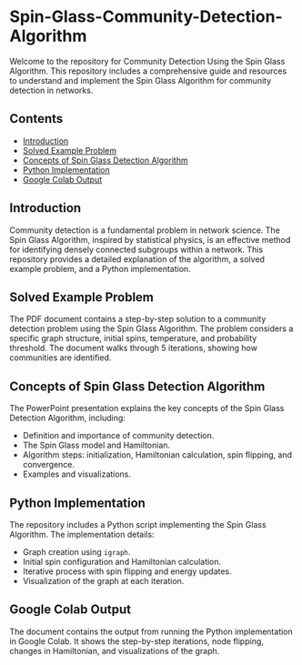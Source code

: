 # Spin-Glass-Community-Detection-Algorithm

Welcome to the repository for Community Detection Using the Spin Glass Algorithm. This repository includes a comprehensive guide and resources to understand and implement the Spin Glass Algorithm for community detection in networks.

## Contents

- [Introduction](#introduction)
- [Solved Example Problem](#solved-example-problem)
- [Concepts of Spin Glass Detection Algorithm](#concepts-of-spin-glass-detection-algorithm)
- [Python Implementation](#python-implementation)
- [Google Colab Output](#google-colab-output)

## Introduction

Community detection is a fundamental problem in network science. The Spin Glass Algorithm, inspired by statistical physics, is an effective method for identifying densely connected subgroups within a network. This repository provides a detailed explanation of the algorithm, a solved example problem, and a Python implementation.

## Solved Example Problem

The PDF document contains a step-by-step solution to a community detection problem using the Spin Glass Algorithm. The problem considers a specific graph structure, initial spins, temperature, and probability threshold. The document walks through 5 iterations, showing how communities are identified.

## Concepts of Spin Glass Detection Algorithm

The PowerPoint presentation explains the key concepts of the Spin Glass Detection Algorithm, including:

- Definition and importance of community detection.
- The Spin Glass model and Hamiltonian.
- Algorithm steps: initialization, Hamiltonian calculation, spin flipping, and convergence.
- Examples and visualizations.

## Python Implementation

The repository includes a Python script implementing the Spin Glass Algorithm. The implementation details:

- Graph creation using `igraph`.
- Initial spin configuration and Hamiltonian calculation.
- Iterative process with spin flipping and energy updates.
- Visualization of the graph at each iteration.

## Google Colab Output

The document contains the output from running the Python implementation in Google Colab. It shows the step-by-step iterations, node flipping, changes in Hamiltonian, and visualizations of the graph.
